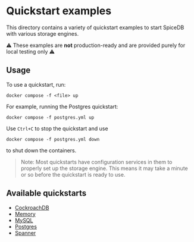 # Quickstart examples

This directory contains a variety of quickstart examples to start SpiceDB with various storage engines.

:warning: These examples are **not** production-ready and are provided purely for local testing only :warning:

## Usage

To use a quickstart, run:

```shell
docker compose -f <file> up
```

For example, running the Postgres quickstart:

```shell
docker compose -f postgres.yml up
```

Use `Ctrl+C` to stop the quickstart and use

```shell
docker compose -f postgres.yml down
```

to shut down the containers.

> Note: Most quickstarts have configuration services in them to properly set up the storage engine. This means it may take a minute or so before the quickstart is ready to use.

## Available quickstarts

- [CockroachDB](crdb.yml)
- [Memory](memory.yml)
- [MySQL](mysql.yml)
- [Postgres](postgres.yml)
- [Spanner](spanner.yml)
